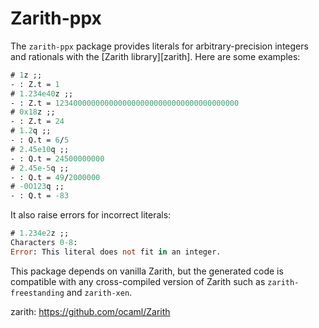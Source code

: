 # Zarith-ppx

The `zarith-ppx` package provides literals 
for arbitrary-precision integers and rationals
with the [Zarith library][zarith].
Here are some examples:

```ocaml
# 1z ;;
- : Z.t = 1
# 1.234e40z ;;
- : Z.t = 12340000000000000000000000000000000000000
# 0x18z ;;
- : Z.t = 24
# 1.2q ;;
- : Q.t = 6/5
# 2.45e10q ;;
- : Q.t = 24500000000
# 2.45e-5q ;;
- : Q.t = 49/2000000
# -0O123q ;;
- : Q.t = -83
```

It also raise errors for incorrect literals:
```ocaml
# 1.234e2z ;;
Characters 0-8:
Error: This literal does not fit in an integer.
```

This package depends on vanilla Zarith, but the generated code is compatible with any cross-compiled version of Zarith such as `zarith-freestanding` and `zarith-xen`.

zarith: https://github.com/ocaml/Zarith

